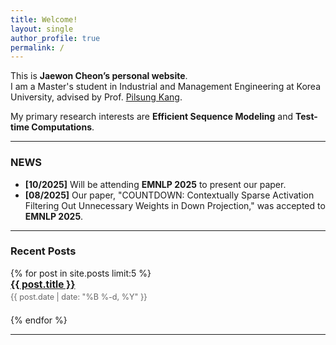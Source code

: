 ```yaml
---
title: Welcome!
layout: single
author_profile: true
permalink: /
---
```


This is **Jaewon Cheon’s personal website**.  
I am a Master's student in Industrial and Management Engineering at Korea University, advised by Prof. [Pilsung Kang](https://scholar.google.com/citations?user=I2pcWZIAAAAJ).  

My primary research interests are **Efficient Sequence Modeling** and **Test-time Computations**.  

---
### NEWS

* **[10/2025]** Will be attending **EMNLP 2025** to present our paper.
* **[08/2025]** Our paper, "COUNTDOWN: Contextually Sparse Activation Filtering Out Unnecessary Weights in Down Projection," was accepted to **EMNLP 2025**.

---
### Recent Posts

<ul class="post-list" style="list-style-type: none; padding-left: 0;">
{% for post in site.posts limit:5 %}
  <li style="margin-bottom: 1.5em;">
    <a href="{{ post.url | relative_url }}" style="font-size: 1.1em; font-weight: bold;">{{ post.title }}</a>
    <p style="margin: 0.25em 0 0 0; font-size: 0.9em; color: #666;">
      {{ post.date | date: "%B %-d, %Y" }}
    </p>
  </li>
{% endfor %}
</ul>

---